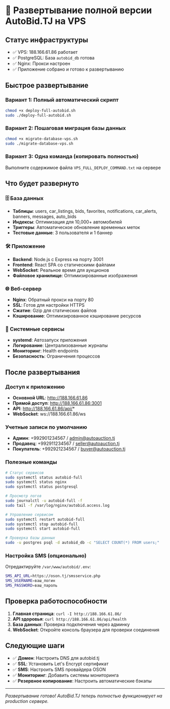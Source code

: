 # 🚀 Развертывание полной версии AutoBid.TJ на VPS

## Статус инфраструктуры
- ✅ VPS: 188.166.61.86 работает  
- ✅ PostgreSQL: База `autobid_db` готова
- ✅ Nginx: Прокси настроен
- ✅ Приложение собрано и готово к развертыванию

## Быстрое развертывание

### Вариант 1: Полный автоматический скрипт
```bash
chmod +x deploy-full-autobid.sh
sudo ./deploy-full-autobid.sh
```

### Вариант 2: Пошаговая миграция базы данных
```bash
chmod +x migrate-database-vps.sh  
sudo ./migrate-database-vps.sh
```

### Вариант 3: Одна команда (копировать полностью)
Выполните содержимое файла `VPS_FULL_DEPLOY_COMMAND.txt` на сервере

## Что будет развернуто

### 🗄️ База данных
- **Таблицы**: users, car_listings, bids, favorites, notifications, car_alerts, banners, messages, auto_bids
- **Индексы**: Оптимизация для 10,000+ автомобилей
- **Триггеры**: Автоматическое обновление временных меток
- **Тестовые данные**: 3 пользователя и 1 баннер

### 🛠️ Приложение  
- **Backend**: Node.js с Express на порту 3001
- **Frontend**: React SPA со статическими файлами
- **WebSocket**: Реальное время для аукционов
- **Файловое хранилище**: Оптимизированные изображения

### 🌐 Веб-сервер
- **Nginx**: Обратный прокси на порту 80
- **SSL**: Готов для настройки HTTPS
- **Сжатие**: Gzip для статических файлов
- **Кэширование**: Оптимизированное кэширование ресурсов

### 🔧 Системные сервисы
- **systemd**: Автозапуск приложения
- **Логирование**: Централизованные журналы
- **Мониторинг**: Health endpoints
- **Безопасность**: Ограничения процессов

## После развертывания

### Доступ к приложению
- **Основной URL**: http://188.166.61.86
- **Прямой доступ**: http://188.166.61.86:3001  
- **API**: http://188.166.61.86/api/*
- **WebSocket**: ws://188.166.61.86/ws

### Учетные записи по умолчанию
- **Админ**: +992901234567 / admin@autoauction.tj
- **Продавец**: +992911234567 / seller@autoauction.tj  
- **Покупатель**: +992921234567 / buyer@autoauction.tj

### Полезные команды
```bash
# Статус сервисов
sudo systemctl status autobid-full
sudo systemctl status nginx
sudo systemctl status postgresql

# Просмотр логов
sudo journalctl -u autobid-full -f
sudo tail -f /var/log/nginx/autobid.access.log

# Управление сервисом
sudo systemctl restart autobid-full
sudo systemctl stop autobid-full
sudo systemctl start autobid-full

# Проверка базы данных
sudo -u postgres psql -d autobid_db -c "SELECT COUNT(*) FROM users;"
```

### Настройка SMS (опционально)
Отредактируйте `/var/www/autobid/.env`:
```bash
SMS_API_URL=https://oson.tj/smsservice.php
SMS_USERNAME=ваш_логин
SMS_PASSWORD=ваш_пароль
```

## Проверка работоспособности

1. **Главная страница**: `curl -I http://188.166.61.86/`
2. **API здоровья**: `curl http://188.166.61.86/api/health`
3. **База данных**: Проверка подключения через админку
4. **WebSocket**: Откройте консоль браузера для проверки соединения

## Следующие шаги

- ✅ **Домен**: Настроить DNS для autobid.tj
- ✅ **SSL**: Установить Let's Encrypt сертификат  
- ✅ **SMS**: Настроить SMS провайдера OSON
- ✅ **Мониторинг**: Добавить системы мониторинга
- ✅ **Резервное копирование**: Настроить автоматические бэкапы

---
*Развертывание готово! AutoBid.TJ теперь полностью функционирует на production сервере.*